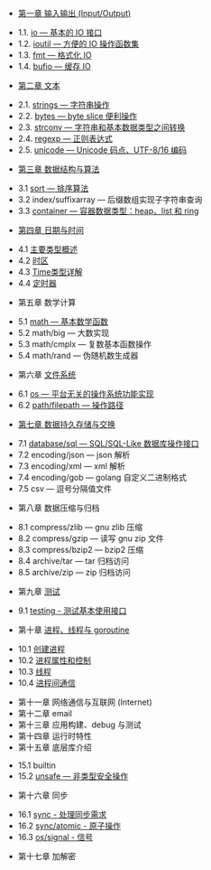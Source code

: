 * [第一章 输入输出 (Input/Output)](chapter01/01.0.md)
 - 1.1. [io — 基本的 IO 接口](chapter01/01.1.md)
 - 1.2. [ioutil — 方便的 IO 操作函数集](chapter01/01.2.md)
 - 1.3. [fmt — 格式化 IO](chapter01/01.3.md)
 - 1.4. [bufio — 缓存 IO](chapter01/01.4.md)
* [第二章 文本](chapter02/02.0.md)
 - 2.1. [strings — 字符串操作](chapter02/02.1.md)
 - 2.2. [bytes — byte slice 便利操作](chapter02/02.2.md)
 - 2.3. [strconv — 字符串和基本数据类型之间转换](chapter02/02.3.md)
 - 2.4. [regexp — 正则表达式](chapter02/02.4.md)
 - 2.5. [unicode — Unicode 码点、UTF-8/16 编码](chapter02/02.5.md)
* [第三章 数据结构与算法](chapter03/03.0.md)
 - 3.1 [sort — 排序算法](chapter03/03.1.md)
 - 3.2 index/suffixarray — 后缀数组实现子字符串查询
 - 3.3 [container — 容器数据类型：heap、list 和 ring](chapter03/03.3.md)
* [第四章 日期与时间](chapter04/04.0.md)
 - 4.1 [主要类型概述](chapter04/04.1.md)
 - 4.2 [时区](chapter04/04.2.md)
 - 4.3 [Time类型详解](chapter04/04.3.md)
 - 4.4 [定时器](chapter04/04.4.md)
* 第五章 数学计算
 - 5.1 [math — 基本数学函数](chapter05/05.1.md)
 - 5.2 math/big — 大数实现
 - 5.3 math/cmplx — 复数基本函数操作
 - 5.4 math/rand — 伪随机数生成器
* 第六章 [文件系统](chapter06/06.0.md)
 - 6.1 [os — 平台无关的操作系统功能实现](chapter06/06.1.md)
 - 6.2 [path/filepath — 操作路径](chapter06/06.2.md)
* [第七章 数据持久存储与交换](chapter07/07.0.md)
 - 7.1 [database/sql — SQL/SQL-Like 数据库操作接口](chapter07/07.1.md)
 - 7.2 encoding/json — json 解析
 - 7.3 encoding/xml — xml 解析
 - 7.4 encoding/gob — golang 自定义二进制格式
 - 7.5 csv — 逗号分隔值文件
* 第八章 数据压缩与归档
 - 8.1 compress/zlib — gnu zlib 压缩
 - 8.2 compress/gzip — 读写 gnu zip 文件
 - 8.3 compress/bzip2 — bzip2 压缩
 - 8.4 archive/tar — tar 归档访问
 - 8.5 archive/zip — zip 归档访问
* 第九章 [测试](chapter09/09.0.md)
 - 9.1 [testing - 测试基本使用接口](chapter09/09.1.md)
* 第十章 [进程、线程与 goroutine](chapter10/10.0.md)
 - 10.1 [创建进程](chapter10/10.1.md)
 - 10.2 [进程属性和控制](chapter10/10.2.md)
 - 10.3 [线程](chapter10/10.3.md)
 - 10.4 [进程间通信](chapter10/10.4.md)
* 第十一章 网络通信与互联网 (Internet)
* 第十二章 email
* 第十三章 应用构建、debug 与测试
* 第十四章 运行时特性
* 第十五章 底层库介绍
 - 15.1 builtin
 - 15.2 [unsafe — 非类型安全操作](chapter15/15.02.md)
* 第十六章 同步
 - 16.1 [sync - 处理同步需求](chapter16/16.01.md)
 - 16.2 [sync/atomic - 原子操作](chapter16/16.02.md)
 - 16.3 [os/signal - 信号](chapter16/16.03.md)
* 第十七章 加解密
